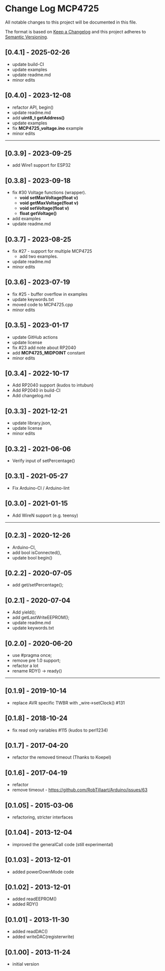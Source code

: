 # Change Log MCP4725
All notable changes to this project will be documented in this file.

The format is based on [Keep a Changelog](http://keepachangelog.com/)
and this project adheres to [Semantic Versioning](http://semver.org/).


## [0.4.1] - 2025-02-26
- update build-CI
- update examples
- update readme.md
- minor edits

## [0.4.0] - 2023-12-08
- refactor API, begin()
- update readme.md
- add **uint8_t getAddress()**
- update examples
- fix **MCP4725_voltage.ino** example
- minor edits

----

## [0.3.9] - 2023-09-25
- add Wire1 support for ESP32

## [0.3.8] - 2023-09-18
- fix #30 Voltage functions (wrapper).
  - **void setMaxVoltage(float v)**
  - **void getMaxVoltage(float v)**
  - **void setVoltage(float v)**
  - **float getVoltage()**
- add examples
- update readme.md

## [0.3.7] - 2023-08-25
- fix #27 - support for multiple MCP4725
  - add two examples.
- update readme.md
- minor edits

## [0.3.6] - 2023-07-19
- fix #25 - buffer overflow in examples
- update keywords.txt
- moved code to MCP4725.cpp
- minor edits

## [0.3.5] - 2023-01-17
- update GitHub actions
- update license
- fix #23 add note about RP2040
- add **MCP4725_MIDPOINT** constant
- minor edits

## [0.3.4] - 2022-10-17
- Add RP2040 support (kudos to intubun)
- Add RP2040 in build-CI
- Add changelog.md

## [0.3.3] - 2021-12-21
- update library.json,
- update license
- minor edits

## [0.3.2] - 2021-06-06
- Verify input of setPercentage()

## [0.3.1] - 2021-05-27
- Fix Arduino-CI / Arduino-lint

## [0.3.0] - 2021-01-15
- Add WireN support (e.g. teensy)

----

## [0.2.3] - 2020-12-26
- Arduino-CI,
- add bool isConnected(),
- update bool begin()

## [0.2.2] - 2020-07-05
- add get/setPercentage();

## [0.2.1] - 2020-07-04
- Add yield();
- add getLastWriteEEPROM();
- update readme.md
- update keywords.txt

## [0.2.0] - 2020-06-20
- use #pragma once;
- remove pre 1.0 support;
- refactor a lot
- rename RDY() -> ready()

----

## [0.1.9] - 2019-10-14
- replace AVR specific TWBR with \_wire->setClock() #131

## [0.1.8] - 2018-10-24
- fix read only variables #115 (kudos to perl1234)

## [0.1.7] - 2017-04-20
- refactor the removed timeout (Thanks to Koepel)

## [0.1.6] - 2017-04-19
- refactor
- remove timeout - https://github.com/RobTillaart/Arduino/issues/63

## [0.1.05] - 2015-03-06
- refactoring, stricter interfaces

## [0.1.04] - 2013-12-04
- improved the generalCall code (still experimental)

## [0.1.03] - 2013-12-01
- added powerDownMode code

## [0.1.02] - 2013-12-01
- added readEEPROM()
- added RDY()

## [0.1.01] - 2013-11-30
- added readDAC()
- added writeDAC(registerwrite)

## [0.1.00] - 2013-11-24
- initial version

